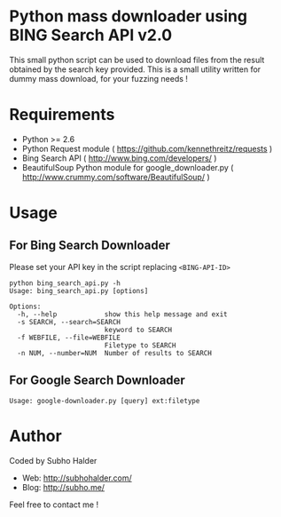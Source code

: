 Python mass downloader using BING Search API v2.0
=================================================

This small python script can be used to download files from the result obtained 
by the search key provided. This is a small utility written for dummy mass download,
for your fuzzing needs !

Requirements
============

- Python >= 2.6
- Python Request module ( https://github.com/kennethreitz/requests )
- Bing Search API ( http://www.bing.com/developers/ )
- BeautifulSoup Python module for google_downloader.py ( http://www.crummy.com/software/BeautifulSoup/ )

Usage
=====

For Bing Search Downloader
-------------------------
Please set your API key in the script replacing `<BING-API-ID>`

```
python bing_search_api.py -h
Usage: bing_search_api.py [options]

Options:
  -h, --help            show this help message and exit
  -s SEARCH, --search=SEARCH
                        keyword to SEARCH
  -f WEBFILE, --file=WEBFILE
                        Filetype to SEARCH
  -n NUM, --number=NUM  Number of results to SEARCH
```
For Google Search Downloader
----------------------------

```
Usage: google-downloader.py [query] ext:filetype
```

Author
======

Coded by Subho Halder
- Web: http://subhohalder.com/
- Blog: http://subho.me/

Feel free to contact me !